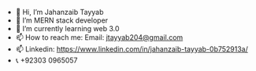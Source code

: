 - 👋 Hi, I’m Jahanzaib Tayyab
- 👀 I’m MERN stack developer
- 🌱 I’m currently learning web 3.0
- 📫 How to reach me: Email: jtayyab204@gmail.com 
- 📫 Linkedin: https://www.linkedin.com/in/jahanzaib-tayyab-0b752913a/
- 📞 +92303 0965057

<!---
JahanzaibTayyab/JahanzaibTayyab is a ✨ special ✨ repository because its `README.md` (this file) appears on your GitHub profile.
You can click the Preview link to take a look at your changes.
--->

